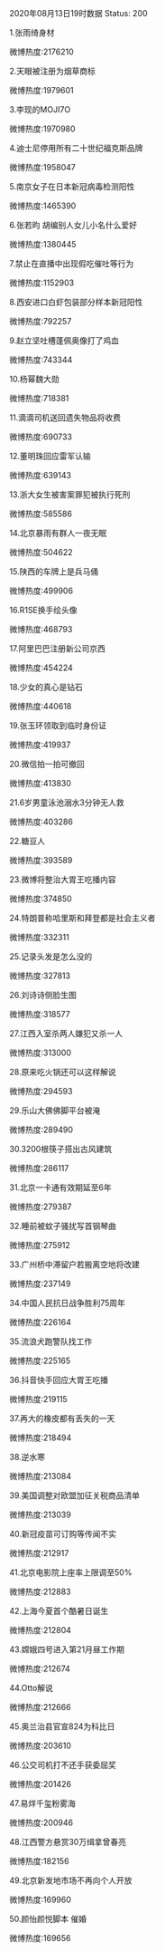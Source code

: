 2020年08月13日19时数据
Status: 200

1.张雨绮身材

微博热度:2176210

2.天眼被注册为烟草商标

微博热度:1979601

3.李现的MOJI7O

微博热度:1970980

4.迪士尼停用所有二十世纪福克斯品牌

微博热度:1958047

5.南京女子在日本新冠病毒检测阳性

微博热度:1465390

6.张若昀 胡编别人女儿小名什么爱好

微博热度:1380445

7.禁止在直播中出现假吃催吐等行为

微博热度:1152903

8.西安进口白虾包装部分样本新冠阳性

微博热度:792257

9.赵立坚吐槽蓬佩奥像打了鸡血

微博热度:743344

10.杨幂魏大勋

微博热度:718381

11.滴滴司机送回遗失物品将收费

微博热度:690733

12.董明珠回应雷军认输

微博热度:639143

13.浙大女生被害案罪犯被执行死刑

微博热度:585586

14.北京暴雨有群人一夜无眠

微博热度:504622

15.陕西的车牌上是兵马俑

微博热度:499906

16.R1SE换手绘头像

微博热度:468793

17.阿里巴巴注册新公司京西

微博热度:454224

18.少女的真心是钻石

微博热度:440618

19.张玉环领取到临时身份证

微博热度:419937

20.微信拍一拍可撤回

微博热度:413830

21.6岁男童泳池溺水3分钟无人救

微博热度:403286

22.糖豆人

微博热度:393589

23.微博将整治大胃王吃播内容

微博热度:374850

24.特朗普称哈里斯和拜登都是社会主义者

微博热度:332311

25.记录头发是怎么没的

微博热度:327813

26.刘诗诗侧脸生图

微博热度:318577

27.江西入室杀两人嫌犯又杀一人

微博热度:313000

28.原来吃火锅还可以这样解说

微博热度:294593

29.乐山大佛佛脚平台被淹

微博热度:289490

30.3200根筷子搭出古风建筑

微博热度:286117

31.北京一卡通有效期延至6年

微博热度:279387

32.睡前被蚊子骚扰写首钢琴曲

微博热度:275912

33.广州桥中滞留户若搬离空地将改建

微博热度:237149

34.中国人民抗日战争胜利75周年

微博热度:226164

35.流浪犬跑警队找工作

微博热度:225165

36.抖音快手回应大胃王吃播

微博热度:219115

37.再大的橡皮都有丢失的一天

微博热度:218494

38.逆水寒

微博热度:213084

39.美国调整对欧盟加征关税商品清单

微博热度:213039

40.新冠疫苗可订购等传闻不实

微博热度:212917

41.北京电影院上座率上限调至50%

微博热度:212883

42.上海今夏首个酷暑日诞生

微博热度:212804

43.嫦娥四号进入第21月昼工作期

微博热度:212674

44.Otto解说

微博热度:212666

45.奥兰治县官宣824为科比日

微博热度:203610

46.公交司机打不还手获委屈奖

微博热度:201426

47.易烊千玺粉雾海

微博热度:200946

48.江西警方悬赏30万缉拿曾春亮

微博热度:182156

49.北京新发地市场不再向个人开放

微博热度:169960

50.颜怡颜悦脚本 催婚

微博热度:169656

